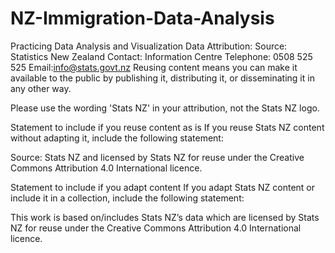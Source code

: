 # NZ-Immigration-Data-Analysis
Practicing Data Analysis and Visualization
Data Attribution:
Source: Statistics New Zealand
Contact: Information Centre
Telephone: 0508 525 525
Email:info@stats.govt.nz
Reusing content means you can make it available to the public by publishing it, distributing it, or disseminating it in any other way.

Please use the wording 'Stats NZ' in your attribution, not the Stats NZ logo.

Statement to include if you reuse content as is
If you reuse Stats NZ content without adapting it, include the following statement:

Source: Stats NZ and licensed by Stats NZ for reuse under the Creative Commons Attribution 4.0 International licence.

Statement to include if you adapt content
If you adapt Stats NZ content or include it in a collection, include the following statement:

This work is based on/includes Stats NZ’s data which are licensed by Stats NZ for reuse under the Creative Commons Attribution 4.0 International licence.
